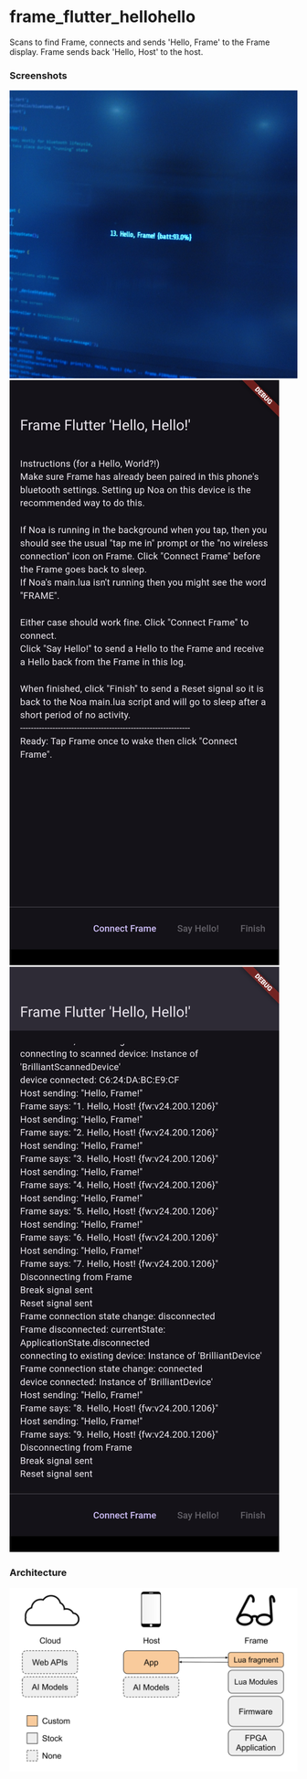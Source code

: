 # frame_flutter_hellohello

Scans to find Frame, connects and sends 'Hello, Frame' to the Frame display. Frame sends back 'Hello, Host' to the host.

### Screenshots
![Frameshot1](docs/frameshot1.JPG)
![Screenshot1](docs/screenshot1.png)
![Screenshot2](docs/screenshot2.png)

### Architecture
![Architecture](docs/Frame%20App%20Architecture%20-%20Hello%20Hello.svg)
